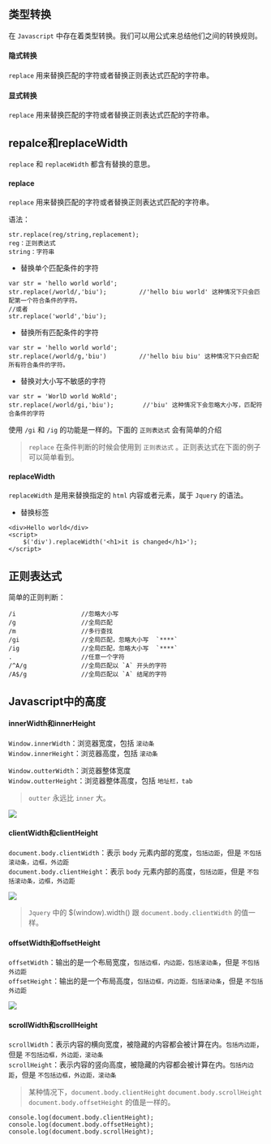 ## 类型转换
在 `Javascript` 中存在着类型转换。我们可以用公式来总结他们之间的转换规则。

#### 隐式转换
`replace` 用来替换匹配的字符或者替换正则表达式匹配的字符串。

#### 显式转换
`replace` 用来替换匹配的字符或者替换正则表达式匹配的字符串。

## repalce和replaceWidth
`replace` 和 `replaceWidth` 都含有替换的意思。

#### replace
`replace` 用来替换匹配的字符或者替换正则表达式匹配的字符串。

语法：
```copy
str.replace(reg/string,replacement);
reg：正则表达式
string：字符串
```

* 替换单个匹配条件的字符
```copy
var str = 'hello world world';
str.replace(/world/,'biu');         //'hello biu world' 这种情况下只会匹配第一个符合条件的字符。
//或者
str.replace('world','biu');
```

* 替换所有匹配条件的字符
```copy
var str = 'hello world world';
str.replace(/world/g,'biu')         //'hello biu biu' 这种情况下只会匹配所有符合条件的字符。
```

* 替换对大小写不敏感的字符
```copy
var str = 'WorlD world WoRld';
str.replace(/world/gi,'biu');        //'biu' 这种情况下会忽略大小写，匹配符合条件的字符
```

使用 `/gi` 和 `/ig` 的功能是一样的。下面的 `正则表达式` 会有简单的介绍

> `replace` 在条件判断的时候会使用到 `正则表达式` 。正则表达式在下面的例子可以简单看到。

#### replaceWidth
`replaceWidth` 是用来替换指定的 `html` 内容或者元素，属于 `Jquery` 的语法。

* 替换标签
```copy
<div>Hello world</div>
<script>
    $('div').replaceWidth('<h1>it is changed</h1>');
</script>
```

## 正则表达式
简单的正则判断：
```copy
/i                  //忽略大小写
/g                  //全局匹配
/m                  //多行查找
/gi                 //全局匹配，忽略大小写  `****`
/ig                 //全局匹配，忽略大小写  `****`
.                   //任意一个字符
/^A/g               //全局匹配以 `A` 开头的字符
/A$/g               //全局匹配以 `A` 结尾的字符
```

## Javascript中的高度


#### innerWidth和innerHeight
`Window.innerWidth`：浏览器宽度，包括 `滚动条`<br>
`Window.innerHeight`：浏览器高度，包括 `滚动条`

`Window.outterWidth`：浏览器整体宽度<br>
`Window.outterHeight`：浏览器整体高度，包括 `地址栏，tab`

>`outter` 永远比 `inner` 大。

<img src="https://developer.mozilla.org/@api/deki/files/213/=FirefoxInnerVsOuterHeight2.png">


#### clientWidth和clientHeight
`document.body.clientWidth`：表示 `body` 元素内部的宽度，`包括边距`，但是 `不包括滚动条，边框，外边距`<br>
`document.body.clientHeight`：表示 `body` 元素内部的高度，`包括边距`，但是 `不包括滚动条，边框，外边距`

<img src="https://developer.mozilla.org/@api/deki/files/185/=Dimensions-client.png">

>`Jquery` 中的 $(window).width() 跟 `document.body.clientWidth` 的值一样。

#### offsetWidth和offsetHeight
`offsetWidth`：输出的是一个布局宽度，`包括边框，内边距，包括滚动条`，但是 `不包括外边距`<br>
`offsetHeight`：输出的是一个布局高度，`包括边框，内边距，包括滚动条`，但是 `不包括外边距`

<img src="https://developer.mozilla.org/@api/deki/files/186/=Dimensions-offset.png">


#### scrollWidth和scrollHeight
`scrollWidth`：表示内容的横向宽度，被隐藏的内容都会被计算在内。`包括内边距`，但是 `不包括边框，外边距，滚动条`<br>
`scrollHeight`：表示内容的竖向高度，被隐藏的内容都会被计算在内。`包括内边距`，但是 `不包括边框，外边距，滚动条`

>某种情况下，`document.body.clientHeight` `document.body.scrollHeight` `document.body.offsetHeight` 的值是一样的。

```copy
console.log(document.body.clientHeight);
console.log(document.body.offsetHeight);
console.log(document.body.scrollHeight);
```